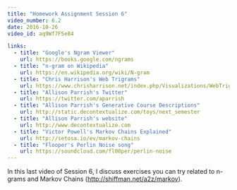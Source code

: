 ```yaml
---
title: "Homework Assignment Session 6"
video_number: 6.2
date: 2016-10-26
video_id: aq9Wf7F5e84

links:
  - title: "Google's Ngram Viewer"
    url: https://books.google.com/ngrams
  - title: "n-gram on Wikipedia"
    url: https://en.wikipedia.org/wiki/N-gram
  - title: "Chris Harrison's Web Trigrams"
    url: https://www.chrisharrison.net/index.php/Visualizations/WebTrigrams
  - title: "Allison Parrish's Twitter"
    url: https://twitter.com/aparrish
  - title: "Allison Parrish's Generative Course Descriptions"
    url: http://static.decontextualize.com/toys/next_semester
  - title: "Allison Parrish's website"
    url: http://www.decontextualize.com
  - title: "Victor Powell's Markov Chains Explained"
    url: http://setosa.io/ev/markov-chains
  - title: "Flooper's Perlin Noise song"
    url: https://soundcloud.com/fl00per/perlin-noise
---
```


In this last video of Session 6, I discuss exercises you can try related to n-grams and Markov Chains (http://shiffman.net/a2z/markov).
